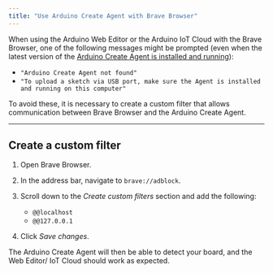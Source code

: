 ```yaml
---
title: "Use Arduino Create Agent with Brave Browser"
---
```


When using the Arduino Web Editor or the Arduino IoT Cloud with the Brave Browser, one of the following messages might be prompted (even when the latest version of the [Arduino Create Agent is installed and running](https://support.arduino.cc/hc/en-us/articles/4980687506844-Check-if-the-Arduino-Create-Agent-is-installed-and-running)):

* `"Arduino Create Agent not found"`
* `"To upload a sketch via USB port, make sure the Agent is installed and running on this computer"`

To avoid these, it is necessary to create a custom filter that allows communication between Brave Browser and the Arduino Create Agent.

---

## Create a custom filter

1. Open Brave Browser.

1. In the address bar, navigate to `brave://adblock`.

1. Scroll down to the _Create custom filters_ section and add the following:

    * `@@localhost`
    * `@@127.0.0.1`

1. Click _Save changes_.

The Arduino Create Agent will then be able to detect your board, and the Web Editor/ IoT Cloud should work as expected.
